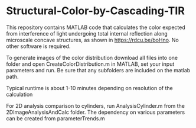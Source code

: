 # Structural-Color-by-Cascading-TIR
This repository contains MATLAB code that calculates the color expected from interference of light undergoing total internal reflection along microscale concave structures, as shown in https://rdcu.be/boHno. No other software is required.

To generate images of the color distribution download all files into one folder and open CreateColorDistribution.m in MATLAB, set your input parameters and run. Be sure that any subfolders are included on the matlab path. 

Typical runtime is about 1-10 minutes depending on resolution of the calculation

For 2D analysis comparison to cylinders, run AnalysisCylinder.m from the 2DImageAnalysisAndCalc folder.  The dependency on various parameters can be created from parameterTrends.m
